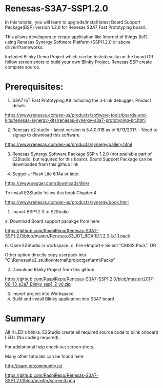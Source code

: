 # Renesas-S3A7-SSP1.2.0

In this tutorial, you will learn to upgrade/install latest Board Support Package(BSP) version 1.2.0 for Renesas S3A7 Fast Prototyping board. 

This allows developers to create application like Internet of things (IoT) using Renesas Synergy Software Platform (SSP)1.2.0 or above driver/frameworks. 

Included Blinky Demo Project which can be tested easily on the board OR follow screen shots to build your own Blinky Project. Renesas SSP create complete source.

# Prerequisites:

1) S3A7 IoT Fast Prototyping Kit including the J-Link debugger. Product details

https://www.renesas.com/en-us/products/software-tools/boards-and-kits/renesas-synergy-kits/renesas-synergy-s3a7-prototyping-kit.html

2) Renesas e2 studio - latest version is 5.4.0.018 as of 6/13/2017. - Need to signup to download this software.

https://www.renesas.com/en-us/products/synergy/gallery.html  


3) Renesas Synergy Software Package SSP v 1.2.0 (not available part of E2Studio, but required for this board). Board Support Package can be downloaded from this github link

4) Segger J-Flash Lite 6.14a or later.

https://www.segger.com/downloads/jlink/

To install E2Studio follow this book Chapter 4

https://www.renesas.com/en-us/products/synergy/book.html

1. Import BSP1.2.0 to E2Studio

 a. Download Board support pacakge from here

https://github.com/RaspiRepo/Renesas-S3A7-SSP1.2.0/blob/master/Renesas.S3_IOT_BOARD.1.2.0-b.1.1.pack
 
 b. Open E2Studio in workspace.
 c. File->Import-> Select "CMSIS Pack".  OR 
 
Other option directly copy userpack into "C:\Renesas\e2_studio\internal\projectgen\arm\Packs"

2. Download Blinky Project from this github.

https://github.com/RaspiRepo/Renesas-S3A7-SSP1.2.0/blob/master/2017-06-13_s3a7_Blinky_ssp1_2_v0.zip

3. Import project into Workspace.
4. Build and install Blinky application into S3A7 board. 

# Summary 
All 4 LED's blinks.  E2Studio create all required source code to blink onboard LEDs (No coding required).

For addiotional help check out screen shots.

Many other tutorials can be found here

http://learn.iotcommunity.io/

https://github.com/RaspiRepo/Renesas-S3A7-SSP1.2.0/blob/master/screen3.png


